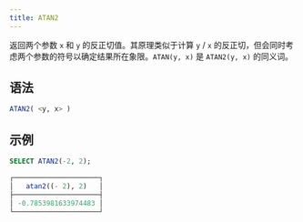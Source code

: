 ```yaml
---
title: ATAN2
---
```


返回两个参数 `x` 和 `y` 的反正切值。其原理类似于计算 `y` / `x` 的反正切，但会同时考虑两个参数的符号以确定结果所在象限。`ATAN(y, x)` 是 `ATAN2(y, x)` 的同义词。

## 语法

```sql
ATAN2( <y, x> )
```

## 示例

```sql
SELECT ATAN2(-2, 2);

┌─────────────────────┐
│   atan2((- 2), 2)   │
├─────────────────────┤
│ -0.7853981633974483 │
└─────────────────────┘
```